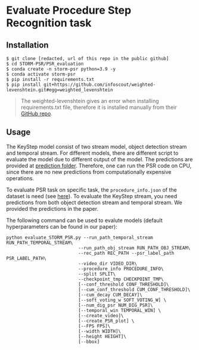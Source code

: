 # Evaluate Procedure Step Recognition task

## Installation 

```
$ git clone [redacted, url of this repo in the public github]
$ cd STORM-PSR/PSR_evaluation
$ conda create -n storm-psr python=3.9 -y
$ conda activate storm-psr
$ pip install -r requirements.txt
$ pip install git+https://github.com/infoscout/weighted-levenshtein.git#egg=weighted_levenshtein
```
> The weighted-levenshtein gives an error when installing requirements.txt file, therefore it is installed manually from their [GitHub repo](https://github.com/infoscout/weighted-levenshtein).

## Usage
The KeyStep model consist of two stream model, object detection stream and temporal stream. For different models, there are different script to evaluate the model due to different output of the model. The predictions are provided at [prediction folder](./predictions/). Therefore, one can run the PSR code on CPU, since there are no new predictions from computationally expensive operations.

To evaluate PSR task on specific task, the `procedure_info.json` of the dataset is need (see [here](./utils/procedure_info_IndustReal.json)). To evaluate the KeyStep stream, you need predictions from both object detection stream and temporal stream. We provided the predictions in the paper. 

The following command can be used to evalute models (default hyperparameters can be found in our paper):
```
python evaluate_STORM_PSR.py --run_path_temporal_stream RUN_PATH_TEMPORAL_STREAM\
                           --run_path_obj_stream RUN_PATH_OBJ_STREAM\
                           --rec_path REC_PATH --psr_label_path PSR_LABEL_PATH\
                           --video_dir VIDEO_DIR\
                           --procedure_info PROCEDURE_INFO\
                           --split SPLIT\
                           --checkpoint_tmp CHECKPOINT_TMP\
                           [--conf_threshold CONF_THRESHOLD]\
                           [--cum_conf_threshold CUM_CONF_THRESHOLD]\
                           [--cum_decay CUM_DECAY]\
                           [--soft_voting_w SOFT_VOTING_W] \
                           [--num_dig_psr NUM_DIG_PSR]\
                           [--temporal_win TEMPORAL_WIN] \
                           [--create_video]\
                           [--create_PSR_plot] \
                           [--FPS FPS]\
                           [--width WIDTH]\
                           [--height HEIGHT]\
                           [--bbox]

```

